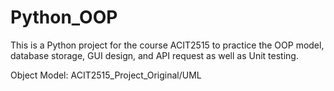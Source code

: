 # Python_OOP

This is a Python project for the course ACIT2515 to practice the OOP model, database storage, GUI design, and API request as well as Unit testing.

Object Model: ACIT2515_Project_Original/UML
